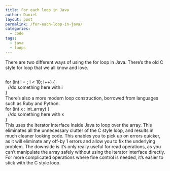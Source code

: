 ```yaml
---
title: For each loop in Java
author: Daniel
layout: post
permalink: /for-each-loop-in-java/
categories:
  - code
tags:
  - java
  - loops
---
```

There are two different ways of using the for loop in Java. There&#8217;s the old C style for loop that we all know and love. <div class="codecolorer-container java railscasts" style="overflow:auto;white-space:nowrap;">
  <div class="java codecolorer">
    <span class="kw1">for</span> <span class="br0">&#40;</span><span class="kw4">int</span> i <span class="sy0">=</span> <span class="nu0"></span><span class="sy0">;</span> i <span class="sy0"><</span> <span class="nu0">10</span><span class="sy0">;</span> i<span class="sy0">++</span><span class="br0">&#41;</span> <span class="br0">&#123;</span><br /> &nbsp; <span class="co1">//do something here with i</span><br /> <span class="br0">&#125;</span>
  </div>
</div> There&#8217;s also a more modern loop construction, borrowed from languages such as Ruby and Python. 

<div class="codecolorer-container java railscasts" style="overflow:auto;white-space:nowrap;">
  <div class="java codecolorer">
    <span class="kw1">for</span> <span class="br0">&#40;</span><span class="kw4">int</span> x <span class="sy0">:</span> int_array<span class="br0">&#41;</span> <span class="br0">&#123;</span><br /> &nbsp; <span class="co1">//do something here with x</span><br /> <span class="br0">&#125;</span>
  </div>
</div> This uses the Iterator interface inside Java to loop over the array. This eliminates all the unnecessary clutter of the C style loop, and results in much cleaner looking code. This enables you to pick up on errors quicker, as it will eliminate any off-by 1 errors and allow you to fix the underlying problem. The downside is it&#8217;s only really useful for read operations, as you can&#8217;t manipulate the array safely without using the Iterator interface directly. For more complicated operations where fine control is needed, it&#8217;s easier to stick with the C style loop.